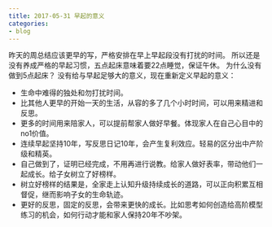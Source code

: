 ```yaml
---
title: 2017-05-31 早起的意义
categories: 
- blog
---
```


昨天的周总结应该更早的写，严格安排在早上早起段没有打扰的时间。
所以还是没有养成严格的早起习惯，五点起床意味着要22点睡觉，保证午休。
为什么没有做到5点起床？
没有给与早起足够大的意义，现在重新定义早起的意义：

- 生命中难得的独处和勿打扰时间。
- 比其他人更早的开始一天的生活，从容的多了几个小时时间，可以用来精进和反思。
- 更多的时间用来陪家人，可以提前帮家人做好早餐。体现家人在自己心目中的no1价值。
- 连续早起坚持10年，写反思日记10年，会产生复利效应。轻易的区分出中产阶级和精英。
- 自己做到了，证明已经完成，不用再进行说教。给家人做好表率，带动他们一起成长。给子女树立了好榜样。
- 树立好榜样的结果是，全家走上认知升级持续成长的道路，可以正向积累互相督促，继而影响子女的生命轨迹。
- 更好的反思，固定的反思，会带来更快的成长。比如思考如何创造给高阶模型练习的机会，如何行动才能和家人保持20年不吵架。

